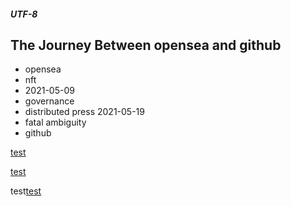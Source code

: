 ##### UTF-8


## The Journey Between opensea and github
- opensea
- nft
- 2021-05-09
- governance
- distributed press 2021-05-19
- fatal ambiguity
- github


[test](https://www.google.com/ "https://www.google.com")


[test](https://www.google.com/ "https://www.google.com")

test[test](https://www.google.com/ "https://www.google.com")